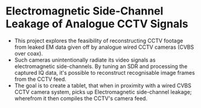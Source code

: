 # Electromagnetic Side-Channel Leakage of Analogue CCTV Signals

- This project explores the feasibility of reconstructing CCTV footage from leaked EM data given off by analogue wired CCTV cameras (CVBS over coax).
- Such cameras unintentionally radiate its video signals as electromagnetic side-channels. By tuning an SDR and processing the captured IQ data, it's possible to reconstruct recognisable image frames from the CCTV feed.
- The goal is to create a tablet, that when in proximity with a wired CVBS CCTV camera system, picks up Electromagnetic side-channel leakage; wherefrom it then compiles the CCTV's camera feed.
